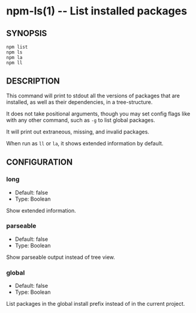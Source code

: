 npm-ls(1) -- List installed packages
======================================

## SYNOPSIS

    npm list
    npm ls
    npm la
    npm ll

## DESCRIPTION

This command will print to stdout all the versions of packages that are
installed, as well as their dependencies, in a tree-structure.

It does not take positional arguments, though you may set config flags
like with any other command, such as `-g` to list global packages.

It will print out extraneous, missing, and invalid packages.

When run as `ll` or `la`, it shows extended information by default.

## CONFIGURATION

### long

* Default: false
* Type: Boolean

Show extended information.

### parseable

* Default: false
* Type: Boolean

Show parseable output instead of tree view.

### global

* Default: false
* Type: Boolean

List packages in the global install prefix instead of in the current
project.
